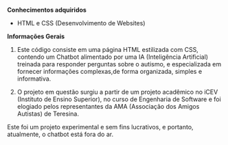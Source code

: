 **Conhecimentos adquiridos**

- HTML e CSS (Desenvolvimento de Websites)


**Informações Gerais**

   1. Este código consiste em uma página HTML estilizada com CSS, contendo um Chatbot alimentado por uma IA (Inteligência Artificial)
treinada para responder perguntas sobre o autismo, e especializada em fornecer informações complexas,de forma organizada, simples e informativa.

   2. O projeto em questão surgiu a partir de um projeto acadêmico no iCEV (Instituto de Ensino Superior), no curso de Engenharia de Software e
foi elogiado pelos representantes da AMA (Associação dos Amigos Autistas) de Teresina.

Este foi um projeto experimental e sem fins lucrativos, e portanto, atualmente, o chatbot está fora do ar. 




